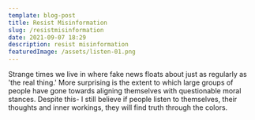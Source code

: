 ```yaml
---
template: blog-post
title: Resist Misinformation
slug: /resistmisinformation
date: 2021-09-07 18:29
description: resist misinformation
featuredImage: /assets/listen-01.png
---
```

Strange times we live in where fake news floats about just as regularly as 'the real thing.' More surprising is the extent to which large groups of people have gone towards aligning themselves with questionable moral stances. Despite this- I still believe if people listen to themselves, their thoughts and inner workings, they will find truth through the colors.
